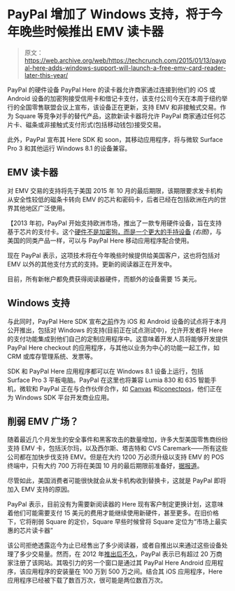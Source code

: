 # PayPal 增加了 Windows 支持，将于今年晚些时候推出 EMV 读卡器 

> 原文：<https://web.archive.org/web/https://techcrunch.com/2015/01/13/paypal-here-adds-windows-support-will-launch-a-free-emv-card-reader-later-this-year/>

PayPal 的硬件设备 PayPal Here 的读卡器允许商家通过连接到他们的 iOS 或 Android 设备的加密狗接受信用卡和借记卡支付，该支付公司今天在本周于纽约举行的全国零售联盟会议上宣布，该设备正在更新，支持 EMV 和非接触式交易。作为 Square 等竞争对手的替代产品，这款新读卡器将允许 PayPal 商家通过任何芯片卡、磁条或非接触式支付形式(包括移动钱包)接受交易。

此外，PayPal 宣布其 Here SDK 和 soon，其移动应用程序，将与微软 Surface Pro 3 和其他运行 Windows 8.1 的设备兼容。

## EMV 读卡器

对 EMV 交易的支持将先于美国 2015 年 10 月的最后期限，该期限要求发卡机构从安全性较低的磁条卡转向 EMV 的芯片和密码卡，后者已经在包括欧洲在内的世界其他地区广泛使用。

【2013 年初，PayPal 开始支持欧洲市场，推出了一款专用硬件设备，旨在支持基于芯片的支付卡。这个[硬件不是加密狗，而是一个更大的手持设备](https://web.archive.org/web/20221209044812/https://www.paypal.com/uk/webapps/mpp/credit-card-reader) *(右图)*，与美国的同类产品一样，可以与 PayPal Here 移动应用程序配合使用。

现在 PayPal 表示，这项技术将在今年晚些时候提供给美国客户，这也将包括对 EMV 以外的其他支付方式的支持。更新的阅读器正在开发中。

目前，所有新帐户都免费获得阅读器硬件，而额外的设备需要 15 美元。

## Windows 支持

与此同时，PayPal Here SDK 宣布[之前](https://web.archive.org/web/20221209044812/https://www.paypal-community.com/t5/PayPal-Forward/Announcing-the-PayPal-Here-SDK-Helping-Businesses-Get-Payments/ba-p/870231)作为 iOS 和 Android 设备的试点将于本月公开推出，包括对 Windows 的支持(目前正在试点测试中)，允许开发者将 Here 的支付功能集成到他们自己的定制应用程序中。这意味着开发人员将能够开发提供 PayPal Here checkout 的应用程序，与其他以业务为中心的功能一起工作，如 CRM 或库存管理系统、发票等。

SDK 和 PayPal Here 应用程序都可以在 Windows 8.1 设备上运行，包括 Surface Pro 3 平板电脑。PayPal 在这里也将兼容 Lumia 830 和 635 智能手机，微软和 PayPal 正在与合作伙伴合作，如 [Canvas](https://web.archive.org/web/20221209044812/http://www.gocanvas.com/content/try-canvas1) 和[iconectpos](https://web.archive.org/web/20221209044812/https://iconnect.posportal.com/)，他们正在为 Windows SDK 平台开发商业应用。

## 削弱 EMV 广场？

随着最近几个月发生的安全事件和黑客攻击的数量增加，许多大型美国零售商纷纷支持 EMV 卡，包括沃尔玛，以及西尔斯、塔吉特和 CVS Caremark——所有这些公司都在加快步伐支持 EMV。但是在大约 1200 万必须升级以支持 EMV 的 POS 终端中，只有大约 700 万将在美国 10 月的最后期限前准备好，[据报道](https://web.archive.org/web/20221209044812/http://www.pymnts.com/exclusive-series/2014/emv-in-the-u-s-it-will-be-a-long-ride/#.VLWGZorF83Y)。

尽管如此，美国消费者可能很快就会从发卡机构收到替换卡，这就是 PayPal 即将加入 EMV 支持的原因。

PayPal 表示，目前没有为需要新阅读器的 Here 现有客户制定更换计划，这意味着他们可能需要支付 15 美元的费用才能继续使用新硬件，甚至更多。在旧价格下，它将削弱 Square 的定价，Square 早些时候曾将 Square 定位为“市场上最实惠的芯片读卡器”

该公司拒绝透露迄今为止已经售出了多少阅读器，或者自推出以来通过这些设备处理了多少交易量。然而，在 2012 年[推出后不久](https://web.archive.org/web/20221209044812/https://beta.techcrunch.com/2012/04/18/more-than-200k-merchants-have-signed-up-for-paypal-here/)，PayPal 表示已有超过 20 万商家注册了该网站。其吸引力的另一个窗口是通过其 PayPal Here Android 应用程序，该应用程序的安装量在 100 万到 500 万之间。结合其 iOS 应用程序，Here 应用程序已经被下载了数百万次，很可能是两位数百万次。